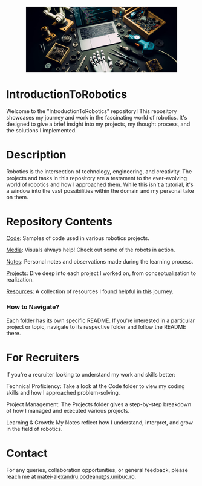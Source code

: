 <p align="center">
  <img src="./media/ITRW.png" alt="Centered Image" width="400"/>
</p>

# IntroductionToRobotics

Welcome to the "IntroductionToRobotics" repository! This repository showcases my journey and work in the fascinating world of robotics. It's designed to give a brief insight into my projects, my thought process, and the solutions I implemented.

# Description
Robotics is the intersection of technology, engineering, and creativity. The projects and tasks in this repository are a testament to the ever-evolving world of robotics and how I approached them. While this isn't a tutorial, it's a window into the vast possibilities within the domain and my personal take on them.

# Repository Contents

[Code](./code/): Samples of code used in various robotics projects.

[Media](./media/): Visuals always help! Check out some of the robots in action.

[Notes](./notes/): Personal notes and observations made during the learning process.

[Projects](./projects/): Dive deep into each project I worked on, from conceptualization to realization.

[Resources](./resources/): A collection of resources I found helpful in this journey.

### How to Navigate?

Each folder has its own specific README. If you're interested in a particular project or topic, navigate to its respective folder and follow the README there.

# For Recruiters
If you're a recruiter looking to understand my work and skills better:

Technical Proficiency: Take a look at the Code folder to view my coding skills and how I approached problem-solving.

Project Management: The Projects folder gives a step-by-step breakdown of how I managed and executed various projects.

Learning & Growth: My Notes reflect how I understand, interpret, and grow in the field of robotics.

# Contact
For any queries, collaboration opportunities, or general feedback, please reach me at
matei-alexandru.podeanu@s.unibuc.ro.
